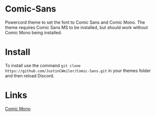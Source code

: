 # Comic-Sans
Powercord theme to set the font to Comic Sans and Comic Mono. The theme requires Comic Sans MS to be installed, but should work without Comic Mono being installed.

# Install
To install use the command `git clone https://github.com/JustinCWeiler/Comic-Sans.git` in your themes folder and then reload Discord.

# Links
[Comic Mono](https://github.com/dtinth/comic-mono-font)
